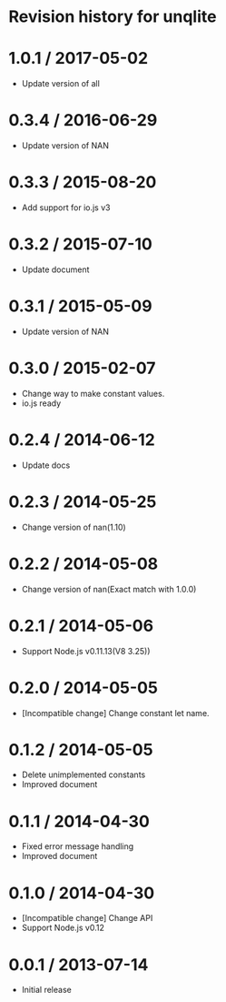 # Revision history for unqlite

1.0.1 / 2017-05-02
==================

   * Update version of all

0.3.4 / 2016-06-29
==================

   * Update version of NAN

0.3.3 / 2015-08-20
==================

   * Add support for io.js v3

0.3.2 / 2015-07-10
==================

   * Update document

0.3.1 / 2015-05-09
==================

   * Update version of NAN

0.3.0 / 2015-02-07
==================

   * Change way to make constant values.
   * io.js ready

0.2.4 / 2014-06-12
==================

  * Update docs

0.2.3 / 2014-05-25
==================

  * Change version of nan(1.10)

0.2.2 / 2014-05-08
==================

  * Change version of nan(Exact match with 1.0.0)

0.2.1 / 2014-05-06
==================

  * Support Node.js v0.11.13(V8 3.25))

0.2.0 / 2014-05-05
==================

  * [Incompatible change] Change constant let name.

0.1.2 / 2014-05-05
==================

  * Delete unimplemented constants
  * Improved document

0.1.1 / 2014-04-30
==================

  * Fixed error message handling
  * Improved document

0.1.0 / 2014-04-30
==================

  * [Incompatible change] Change API
  * Support Node.js v0.12

0.0.1 / 2013-07-14
==================

  * Initial release


